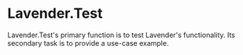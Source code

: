 # Lavender.Test
Lavender.Test's primary function is to test Lavender's functionality.
Its secondary task is to provide a use-case example.